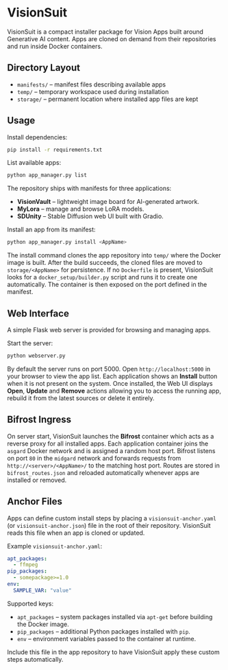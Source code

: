 # VisionSuit

VisionSuit is a compact installer package for Vision Apps built around Generative AI content. Apps are cloned on demand from their repositories and run inside Docker containers.

## Directory Layout

- `manifests/` – manifest files describing available apps
- `temp/` – temporary workspace used during installation
- `storage/` – permanent location where installed app files are kept

## Usage

Install dependencies:

```bash
pip install -r requirements.txt
```

List available apps:

```bash
python app_manager.py list
```

The repository ships with manifests for three applications:

- **VisionVault** – lightweight image board for AI-generated artwork.
- **MyLora** – manage and browse LoRA models.
- **SDUnity** – Stable Diffusion web UI built with Gradio.

Install an app from its manifest:

```bash
python app_manager.py install <AppName>
```

The install command clones the app repository into `temp/` where the Docker image is built. After the build succeeds, the cloned files are moved to `storage/<AppName>` for persistence. If no `Dockerfile` is present, VisionSuit looks for a `docker_setup/builder.py` script and runs it to create one automatically. The container is then exposed on the port defined in the manifest.

## Web Interface

A simple Flask web server is provided for browsing and managing apps.

Start the server:

```bash
python webserver.py
```

By default the server runs on port 5000. Open `http://localhost:5000` in your
browser to view the app list. Each application shows an **Install** button when
it is not present on the system. Once installed, the Web UI displays **Open**,
**Update** and **Remove** actions allowing you to access the running app,
rebuild it from the latest sources or delete it entirely.

## Bifrost Ingress

On server start, VisionSuit launches the **Bifrost** container which acts as a
reverse proxy for all installed apps. Each application container joins the
`asgard` Docker network and is assigned a random host port. Bifrost listens on
port `80` in the `midgard` network and forwards requests from
`http://<server>/<AppName>/` to the matching host port. Routes are stored in
`bifrost_routes.json` and reloaded automatically whenever apps are installed or
removed.

## Anchor Files

Apps can define custom install steps by placing a `visionsuit-anchor.yaml` (or
`visionsuit-anchor.json`) file in the root of their repository. VisionSuit reads
this file when an app is cloned or updated.

Example `visionsuit-anchor.yaml`:

```yaml
apt_packages:
  - ffmpeg
pip_packages:
  - somepackage>=1.0
env:
  SAMPLE_VAR: "value"
```

Supported keys:

- `apt_packages` – system packages installed via `apt-get` before building the
  Docker image.
- `pip_packages` – additional Python packages installed with `pip`.
- `env` – environment variables passed to the container at runtime.

Include this file in the app repository to have VisionSuit apply these custom
steps automatically.
